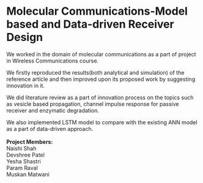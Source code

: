 # Molecular Communications-Model based and Data-driven Receiver Design
We worked in the domain of molecular communications as a part of project in Wireless Communications course.

We firstly reproduced the results(both analytical and simulation) of the reference article and then improved upon its proposed work by suggesting innovation in it.

We did literature review as a part of innovation process on the topics such as vesicle based propagation, channel impulse response for passive receiver and enzymatic degradation.

We also implemented LSTM model to compare with the existing ANN model as a part of data-driven approach.
<br/><br/>
**Project Members:**<br/>
Naishi Shah<br/>
Devshree Patel<br/>
Yesha Shastri<br/>
Param Raval<br/>
Muskan Matwani<br/>
